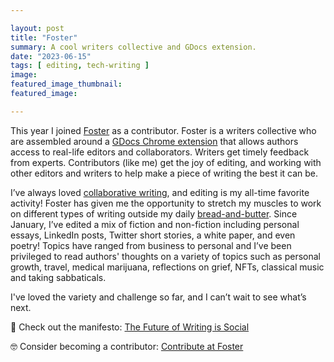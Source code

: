 ```yaml
---

layout: post
title: "Foster"
summary: A cool writers collective and GDocs extension.
date: "2023-06-15"
tags: [ editing, tech-writing ]
image: 
featured_image_thumbnail: 
featured_image: 

---
```


This year I joined [Foster](https://www.foster.co/) as a contributor. Foster is a writers collective who are assembled around a
[GDocs Chrome extension](https://chrome.google.com/webstore/detail/foster-%E2%80%93-your-friendly-hu/naofaoalandhmapmbecoaajgmkkdeedg) that allows 
authors access to real-life editors and collaborators. Writers get timely feedback from experts. Contributors (like me) get the joy of editing, and 
working with other editors and writers to help make a piece of writing the best it can be.

I’ve always loved [collaborative writing](https://flicstar.com/collaboration-in-tech-writing), and editing is my all-time favorite activity! Foster 
has given me the opportunity to stretch my muscles to work on different types of writing outside my daily [bread-and-butter](https://openstrategypartners.com/about-us/). Since 
January, I’ve edited a mix of fiction and non-fiction including personal essays, LinkedIn posts, Twitter short stories, a white paper, and even poetry! Topics 
have ranged from business to personal and I’ve been privileged to read authors' thoughts on a variety of topics such as personal growth, travel, medical marijuana, 
reflections on grief, NFTs, classical music and taking sabbaticals. 

I've loved the variety and challenge so far, and I can’t wait to see what’s next. 

📝 Check out the manifesto: [The Future of Writing is Social](https://www.foster.co/manifesto)

🤓 Consider becoming a contributor: [Contribute at Foster](https://fosterwriting.notion.site/Contribute-at-Foster-d40226f3ddf64c6fbf1a9d8d9a004864)
